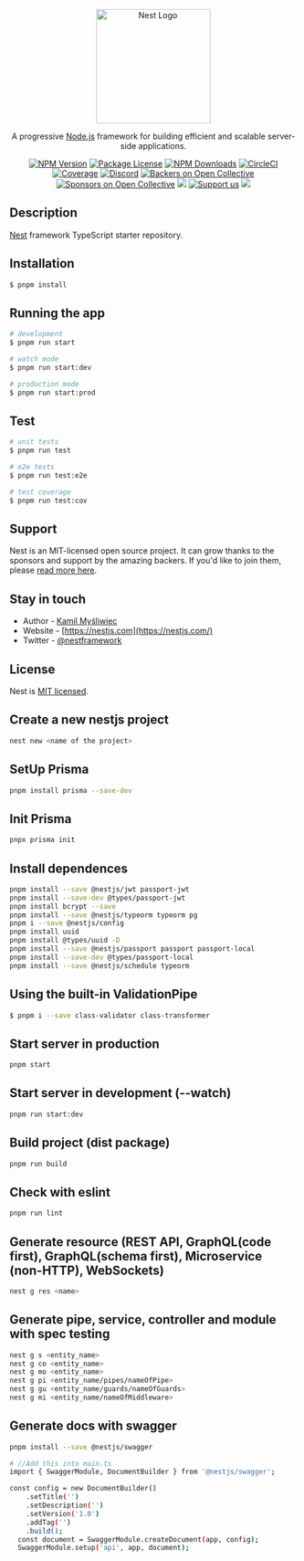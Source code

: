 <p align="center">
  <a href="http://nestjs.com/" target="blank"><img src="https://nestjs.com/img/logo-small.svg" width="200" alt="Nest Logo" /></a>
</p>

[circleci-image]: https://img.shields.io/circleci/build/github/nestjs/nest/master?token=abc123def456
[circleci-url]: https://circleci.com/gh/nestjs/nest

  <p align="center">A progressive <a href="http://nodejs.org" target="_blank">Node.js</a> framework for building efficient and scalable server-side applications.</p>
    <p align="center">
<a href="https://www.npmjs.com/~nestjscore" target="_blank"><img src="https://img.shields.io/npm/v/@nestjs/core.svg" alt="NPM Version" /></a>
<a href="https://www.npmjs.com/~nestjscore" target="_blank"><img src="https://img.shields.io/npm/l/@nestjs/core.svg" alt="Package License" /></a>
<a href="https://www.npmjs.com/~nestjscore" target="_blank"><img src="https://img.shields.io/npm/dm/@nestjs/common.svg" alt="NPM Downloads" /></a>
<a href="https://circleci.com/gh/nestjs/nest" target="_blank"><img src="https://img.shields.io/circleci/build/github/nestjs/nest/master" alt="CircleCI" /></a>
<a href="https://coveralls.io/github/nestjs/nest?branch=master" target="_blank"><img src="https://coveralls.io/repos/github/nestjs/nest/badge.svg?branch=master#9" alt="Coverage" /></a>
<a href="https://discord.gg/G7Qnnhy" target="_blank"><img src="https://img.shields.io/badge/discord-online-brightgreen.svg" alt="Discord"/></a>
<a href="https://opencollective.com/nest#backer" target="_blank"><img src="https://opencollective.com/nest/backers/badge.svg" alt="Backers on Open Collective" /></a>
<a href="https://opencollective.com/nest#sponsor" target="_blank"><img src="https://opencollective.com/nest/sponsors/badge.svg" alt="Sponsors on Open Collective" /></a>
  <a href="https://paypal.me/kamilmysliwiec" target="_blank"><img src="https://img.shields.io/badge/Donate-PayPal-ff3f59.svg"/></a>
    <a href="https://opencollective.com/nest#sponsor"  target="_blank"><img src="https://img.shields.io/badge/Support%20us-Open%20Collective-41B883.svg" alt="Support us"></a>
  <a href="https://twitter.com/nestframework" target="_blank"><img src="https://img.shields.io/twitter/follow/nestframework.svg?style=social&label=Follow"></a>
</p>
  <!--[![Backers on Open Collective](https://opencollective.com/nest/backers/badge.svg)](https://opencollective.com/nest#backer)
  [![Sponsors on Open Collective](https://opencollective.com/nest/sponsors/badge.svg)](https://opencollective.com/nest#sponsor)-->

## Description

[Nest](https://github.com/nestjs/nest) framework TypeScript starter repository.

## Installation

```bash
$ pnpm install
```

## Running the app

```bash
# development
$ pnpm run start

# watch mode
$ pnpm run start:dev

# production mode
$ pnpm run start:prod
```

## Test

```bash
# unit tests
$ pnpm run test

# e2e tests
$ pnpm run test:e2e

# test coverage
$ pnpm run test:cov
```

## Support

Nest is an MIT-licensed open source project. It can grow thanks to the sponsors and support by the amazing backers. If you'd like to join them, please [read more here](https://docs.nestjs.com/support).

## Stay in touch

- Author - [Kamil Myśliwiec](https://kamilmysliwiec.com)
- Website - [https://nestjs.com](https://nestjs.com/)
- Twitter - [@nestframework](https://twitter.com/nestframework)

## License

Nest is [MIT licensed](LICENSE).

## Create a new nestjs project

```bash
nest new <name of the project>
```

## SetUp Prisma

```bash
pnpm install prisma --save-dev
```

## Init Prisma

```bash
pnpx prisma init
```

## Install dependences
```bash
pnpm install --save @nestjs/jwt passport-jwt
pnpm install --save-dev @types/passport-jwt
pnpm install bcrypt --save
pnpm install --save @nestjs/typeorm typeorm pg
pnpm i --save @nestjs/config
pnpm install uuid
pnpm install @types/uuid -D
pnpm install --save @nestjs/passport passport passport-local
pnpm install --save-dev @types/passport-local
pnpm install --save @nestjs/schedule typeorm
```

## Using the built-in ValidationPipe

```bash
$ pnpm i --save class-validator class-transformer
```

## Start server in production

```bash
pnpm start
```

## Start server in development (--watch)

```bash
pnpm run start:dev
```

## Build project (dist package)

```bash
pnpm run build
```

## Check with eslint

```bash
pnpm run lint
```

## Generate resource (REST API, GraphQL(code first), GraphQL(schema first), Microservice (non-HTTP), WebSockets)

```bash
nest g res <name>
```

## Generate pipe, service, controller and module with spec testing

```bash
nest g s <entity_name>
nest g co <entity_name>
nest g mo <entity_name>
nest g pi <entity_name/pipes/nameOfPipe>
nest g gu <entity_name/guards/nameOfGuards>
nest g mi <entity_name/nameOfMiddleware>
```
## Generate docs with swagger

```bash
pnpm install --save @nestjs/swagger
```

```bash
# //Add this into main.ts
import { SwaggerModule, DocumentBuilder } from '@nestjs/swagger';
```

```bash
const config = new DocumentBuilder()
    .setTitle('')
    .setDescription('')
    .setVersion('1.0')
    .addTag('')
    .build();
  const document = SwaggerModule.createDocument(app, config);
  SwaggerModule.setup('api', app, document);
```
